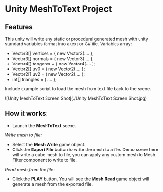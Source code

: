 # Unity MeshToText Project

## Features
This unity will write any static or procedural generated mesh with unity standard variables format into a text or C# file.
Variables array: 
* Vector3[] vertices = { new Vector3(.... };
* Vector3[] normals = { new Vector3(.... };
* Vector4[] tangents = { new Vector4(.... };
* Vector2[] uv0 = { new Vector2(.... };
* Vector2[] uv2 = { new Vector2(.... };
* int[] triangles = { .... };


Include example script to load the mesh from text file back to the scene.


![Unity MeshToText Screen Shot](./Unity MeshToText Screen Shot.jpg)

## How it works:

- Launch the **MeshToText** scene.

*Write mesh to file:*
- Select the **Mesh Write** game object.
- Click the **Export File** button to write the mesh to a file.
  Demo scene here will write a cube mesh to file, you can apply any custom mesh to Mesh Filter component to write to file.

*Read mesh from the file:*
- Click the **PLAY** button. 
  You will see the **Mesh Read** game object will generate a mesh from the exported file.

